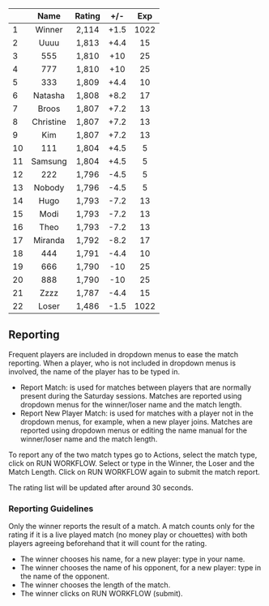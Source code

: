 | |Name|Rating|+/-|Exp|
|-|:--:|:----:|:-:|:-:|
|1|Winner|2,114|+1.5|1022|
|2|Uuuu|1,813|+4.4|15|
|3|555|1,810|+10|25|
|4|777|1,810|+10|25|
|5|333|1,809|+4.4|10|
|6|Natasha|1,808|+8.2|17|
|7|Broos|1,807|+7.2|13|
|8|Christine|1,807|+7.2|13|
|9|Kim|1,807|+7.2|13|
|10|111|1,804|+4.5|5|
|11|Samsung|1,804|+4.5|5|
|12|222|1,796|-4.5|5|
|13|Nobody|1,796|-4.5|5|
|14|Hugo|1,793|-7.2|13|
|15|Modi|1,793|-7.2|13|
|16|Theo|1,793|-7.2|13|
|17|Miranda|1,792|-8.2|17|
|18|444|1,791|-4.4|10|
|19|666|1,790|-10|25|
|20|888|1,790|-10|25|
|21|Zzzz|1,787|-4.4|15|
|22|Loser|1,486|-1.5|1022|

 

## Reporting

Frequent players are included in dropdown menus to ease the match reporting.
When a player, who is not included in dropdown menus is involved, the name of the player has to be typed in.

- Report Match:  is used for matches between players that are normally present during the Saturday sessions.
Matches are reported using dropdown menus for the winner/loser name and the match length.
- Report New Player Match:  is used for matches with a player not in the dropdown menus, for example, when a new player joins.
Matches are reported using dropdown menus or editing the name manual for the winner/loser name and the match length.

To report any of the two match types go to Actions, select the match type, click on RUN WORKFLOW.
Select or type in the Winner, the Loser and the Match Length.
Click on RUN WORKFLOW again to submit the match report.

The rating list will be updated after around 30 seconds.

### Reporting Guidelines

Only the winner reports the result of a match.
A match counts only for the rating if it is a live played match (no money play or chouettes)
with both players agreeing beforehand that it will count for the rating.

- The winner chooses his name, for a new player: type in your name.
- The winner chooses the name of his opponent, for a new player: type in the name of the opponent.
- The winner chooses the length of the match.
- The winner clicks on RUN WORKFLOW (submit).
